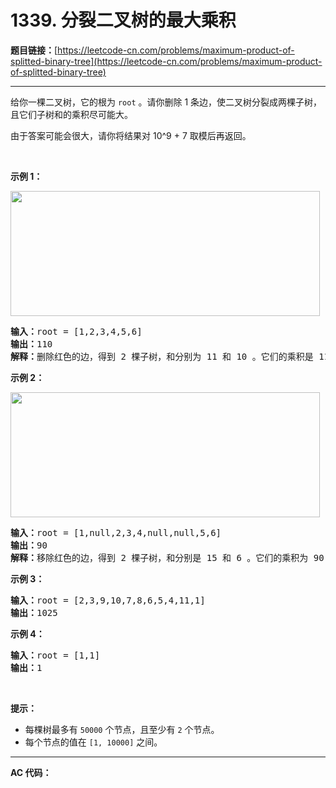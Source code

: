 # 1339. 分裂二叉树的最大乘积

**题目链接：**[https://leetcode-cn.com/problems/maximum-product-of-splitted-binary-tree](https://leetcode-cn.com/problems/maximum-product-of-splitted-binary-tree)

---

<div class="content__1Y2H">
 <div class="notranslate">
  <p>给你一棵二叉树，它的根为&nbsp;<code>root</code> 。请你删除 1 条边，使二叉树分裂成两棵子树，且它们子树和的乘积尽可能大。</p> 
  <p>由于答案可能会很大，请你将结果对 10^9 + 7 取模后再返回。</p> 
  <p>&nbsp;</p> 
  <p><strong>示例 1：</strong></p> 
  <p><strong><img style="height: 200px; width: 495px;" src="/aliyun-lc-upload/uploads/2020/02/02/sample_1_1699.png" alt=""></strong></p> 
  <pre class="language-text"><strong>输入：</strong>root = [1,2,3,4,5,6]
<strong>输出：</strong>110
<strong>解释：</strong>删除红色的边，得到 2 棵子树，和分别为 11 和 10 。它们的乘积是 110 （11*10）
</pre> 
  <p><strong>示例 2：</strong></p> 
  <p><img style="height: 200px; width: 495px;" src="/aliyun-lc-upload/uploads/2020/02/02/sample_2_1699.png" alt=""></p> 
  <pre class="language-text"><strong>输入：</strong>root = [1,null,2,3,4,null,null,5,6]
<strong>输出：</strong>90
<strong>解释：</strong>移除红色的边，得到 2 棵子树，和分别是 15 和 6 。它们的乘积为 90 （15*6）
</pre> 
  <p><strong>示例 3：</strong></p> 
  <pre class="language-text"><strong>输入：</strong>root = [2,3,9,10,7,8,6,5,4,11,1]
<strong>输出：</strong>1025
</pre> 
  <p><strong>示例 4：</strong></p> 
  <pre class="language-text"><strong>输入：</strong>root = [1,1]
<strong>输出：</strong>1
</pre> 
  <p>&nbsp;</p> 
  <p><strong>提示：</strong></p> 
  <ul> 
   <li>每棵树最多有&nbsp;<code>50000</code>&nbsp;个节点，且至少有&nbsp;<code>2</code>&nbsp;个节点。</li> 
   <li>每个节点的值在&nbsp;<code>[1, 10000]</code>&nbsp;之间。</li> 
  </ul> 
 </div>
</div>

---

**AC 代码：**

```java

```